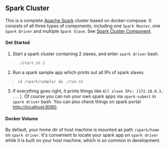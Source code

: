 ## Spark Cluster

This is a complete [Apache Spark](https://spark.apache.org) cluster based on docker-compose.
It consists of all three types of components,
including one `Spark Master`, one `Spark Driver` and multiple `Spark Slave`.
See [Spark Cluster Component](https://spark.apache.org/docs/latest/cluster-overview.html).

#### Get Started
1. Start a spark cluster containing 2 slaves, and enter `spark driver` bash.
> `./start.sh 2`
2. Run a spark sample app which prints out all IPs of spark slaves.
> `cd /spark/sample/ && ./run.sh`
3. If everything goes right, it prints things like `All slave IPs: [172.18.0.3, ...]`.
Of course you can run your own spark apps via `spark-submit` in `spark driver` bash.
You can also check things on spark portal [http://localhost:8080](http://localhost:8080).

#### Docker Volume
By default, your home dir of host machine is mounted as path `/spark/home`
on `spark driver`. It's convenient to locate your spark app on `spark driver`
while it is built on your host machine, which is so common in development.
